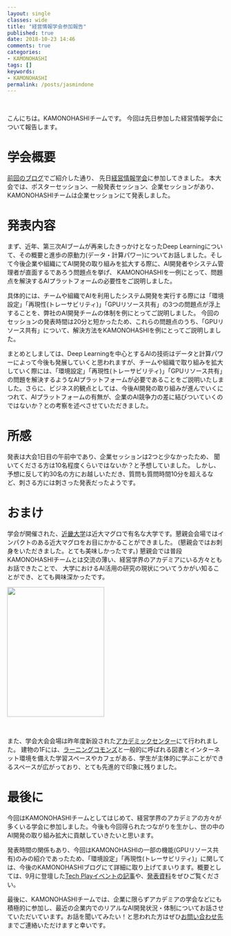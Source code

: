 ```yaml
---
layout: single
classes: wide
title: "経営情報学会参加報告"
published: true
date: 2018-10-23 14:46
comments: true
categories:
- KAMONOHASHI
tags: []
keywords:
- KAMONOHASHI
permalink: /posts/jasmindone
---
```

&nbsp;

こんにちは。KAMONOHASHIチームです。
今回は先日参加した経営情報学会について報告します。

<!--more-->

<h1 id="%E5%AD%A6%E4%BC%9A%E6%A6%82%E8%A6%81">学会概要</h1>

[前回のブログ](https://kamonohashi.ai/kamonohashi/conference/ "前回のブログ")でご紹介した通り、
先日[経営情報学会](http://www.jasmin.jp/activity/zenkoku_taikai/2018_fall/ "経営情報学会")に参加してきました。
本大会では、ポスターセッション、一般発表セッション、企業セッションがあり、
KAMONOHASHIチームは企業セッションにて発表しました。

<h1 id="%E7%99%BA%E8%A1%A8%E5%86%85%E5%AE%B9">発表内容</h1>

まず、近年、第三次AIブームが再来したきっかけとなったDeep Learningについて、その概要と進歩の原動力(データ・計算パワー)についてお話しました。そして今後企業や組織にてAI開発の取り組みを拡大する際に、AI開発者やシステム管理者が直面するであろう問題点を挙げ、
KAMONOHASHIを一例にとって、問題点を解決するAIプラットフォームの必要性をご説明しました。

具体的には、チームや組織でAIを利用したシステム開発を実行する際には「環境設定」「再現性(トレーサビリティ)」「GPUリソース共有」の3つの問題点が浮上することを、弊社のAI開発チームの体制を例にとってご説明しました。
今回のセッションの発表時間は20分と短かったため、これらの問題点のうち、「GPUリソース共有」について、解決方法をKAMONOHASHIを例にとってご説明しました。

まとめとしましては、Deep Learningを中心とするAIの技術はデータと計算パワーによって今後も発展していくと思われますが、チームや組織で取り組みを拡大していく際には、「環境設定」「再現性(トレーサビリティ)」「GPUリソース共有」の問題を解決するようなAIプラットフォームが必要であることをご説明いたしました。さらに、ビジネス的観点としては、今後AI開発の取り組みが進んでいくにつれて、AIプラットフォームの有無が、企業のAI競争力の差に結びついていくのではないか？との考察を述べさせていただきました。

<h1 id="%E6%89%80%E6%84%9F">所感</h1>

発表は大会1日目の午前中であり、企業セッションは2つと少なかったため、
聞いてくださる方は10名程度くらいではないか？と予想していました。
しかし、予想に反して約30名の方にお越しいただき、質問も質問時間10分を超えるなど、刺さる方には刺さった発表だったようです。

<h1 id="%E3%81%8A%E3%81%BE%E3%81%91">おまけ</h1>

学会が開催された、[近畿大学](https://www.kindai.ac.jp/ "近畿大学")は近大マグロで有名な大学です。懇親会会場ではインパクトのある近大マグロをお目にかかることができました。
(懇親会ではお刺身をいただきました。とても美味しかったです。)
懇親会では普段KAMONOHASHIチームとは交流の薄い、経営学界のアカデミアにいる方々ともお話できたことで、
大学におけるAI活用の研究の現状についてうかがい知ることができ、とても興味深かったです。

<img class="alignnone size-medium wp-image-390" src="https://kamonohashi.ai/wp-content/uploads/2018/10/IMG_0309-e1540273506135-225x300.jpg" alt="" width="225" height="300" />

&nbsp;

また、学会大会会場は昨年度新設された[アカデミックセンター](https://act.kindai.ac.jp/structure/ "アカデミックセンター")にて行われました。
建物の1Fには、[ラーニングコモンズ](https://ja.wikipedia.org/wiki/%E3%83%A9%E3%83%BC%E3%83%8B%E3%83%B3%E3%82%B0%E3%83%BB%E3%82%B3%E3%83%A2%E3%83%B3%E3%82%BA "ラーニングコモンズ")と一般的に呼ばれる図書とインターネット環境を備えた学習スペースやカフェがある、学生が主体的に学ぶことができるスペースが広がっており、とても先進的で印象に残りました。

<h1 id="%E6%9C%80%E5%BE%8C%E3%81%AB">最後に</h1>

今回はKAMONOHASHIチームとしてはじめて、経営学界のアカデミアの方々が多くいる学会に参加しました。今後も今回得られたつながりを生かし、世の中のAI開発の取り組み拡大に貢献していきたいと思います。

発表時間の関係もあり、今回はKAMONOHASHIの一部の機能(GPUリソース共有)のみの紹介であったため、「環境設定」「再現性(トレーサビリティ)」に関しては、今後のKAMONOHASHIブログにて詳細に取り上げてまいります。概要としては、9月に登壇した[Tech Playイベントの記事](https://kamonohashi.ai/kamonohashi/techplay/ "Tech Playイベントの記事")や、[発表資料](https://www.slideshare.net/Kamonohashi/nssol-tech-talk-01 "発表資料")をぜひご覧ください。

最後に、KAMONOHASHIチームでは、企業に限らずアカデミアの学会などにも積極的に参加し、最近の企業内でのリアルなAI開発状況・体制についてお話させていただいています。お話を聞いてみたい！と思われた方はぜひ[お問い合わせ先](https://kamonohashi.ai/contact/ "お問い合わせ先")までご連絡いただけますと幸いです。

&nbsp;



